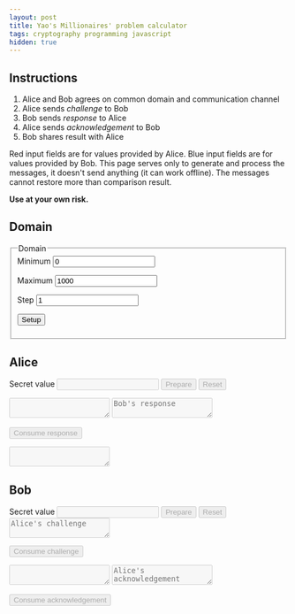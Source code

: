 ```yaml
---
layout: post
title: Yao's Millionaires' problem calculator
tags: cryptography programming javascript
hidden: true
---
```

<link rel="stylesheet" href="/resources/2022-ymp/style.css"/>

## Instructions

1. Alice and Bob agrees on common domain and communication channel
1. Alice sends *challenge* to Bob
1. Bob sends *response* to Alice
1. Alice sends *acknowledgement* to Bob
1. Bob shares result with Alice

Red input fields are for values provided by Alice.
Blue input fields are for values provided by Bob.
This page serves only to generate and process the messages, it doesn't send
anything (it can work offline).
The messages cannot restore more than comparison result.

**Use at your own risk.**

## Domain

<fieldset>
<legend>Domain</legend>
<label for="dom_min">Minimum</label>
<input type="number" id="dom_min" value="0" />

<label for="dom_max">Maximum</label>
<input type="number" id="dom_max" value="1000" />

<label for="dom_step">Step</label>
<input type="number" id="dom_step" value="1" />

<button id="dom_setup">Setup</button>
</fieldset>

## Alice

<div class="alice">

<label for="a_secret">Secret value</label>
<input type="number" id="a_secret" disabled="disabled" class="secret"/>
<button id="a_prepare" disabled="disabled">Prepare</button>
<button id="a_reset" disabled="disabled">Reset</button>

<textarea id="a_challenge" readonly="readonly" disabled="disabled"></textarea>


<textarea id="a_response" disabled="disabled" placeholder="Bob's response"></textarea>
<button id="a_cons_response" disabled="disabled">Consume response</button>

<textarea id="a_acknowledgement" readonly="readonly" disabled="disabled"></textarea>

</div>

## Bob

<div class="bob">
<label for="b_secret">Secret value</label>
<input type="number" id="b_secret"  disabled="disabled" class="secret"/>
<button id="b_prepare" disabled="disabled">Prepare</button>
<button id="b_reset" disabled="disabled">Reset</button>


<textarea id="b_challenge" disabled="disabled" placeholder="Alice's challenge"></textarea>
<button id="b_cons_challenge" disabled="disabled">Consume challenge</button>


<textarea id="b_response" readonly="readonly" disabled="disabled"></textarea>

<textarea id="b_acknowledgement" disabled="disabled" placeholder="Alice's acknowledgement"></textarea>
<button id="b_cons_acknowledgement" disabled="disabled">Consume acknowledgement</button>

<div id="b_result"></div>


<script src="/resources/2022-ymp/ot.js" type="module"></script>
<script src="/resources/2022-ymp/ymp.js" type="module"></script>
<script src="/resources/2022-ymp/nacl-util.js"></script>
<script>
// TODO idea: use promises where user input matters?
// beware its just a toy, self-rolled (bugs, side-channels, post-quantum crypto)
// TODO note: why JS? available, interactive
// TODO note: protocol encodingencoding  is still evolving

// TODO move functions out of even handler
function encode_(o) {
	if (typeof(o) == "string")
		throw "Cannot encode string";

	if (o instanceof Uint8Array)
		return nacl.util.encodeBase64(o);
	if (o instanceof Array)
		return o.map(encode_);
	if (typeof(o) == "object") {
		let r = {};
		for (let k in o)
			r[k] = encode_(o[k]);
		return r;
	}
	/* numbers */
	return o;
}

function encode(obj) {
	return JSON.stringify(encode_(obj));
}

function decode_(o) {
	if (typeof(o) == "string")
		return nacl.util.decodeBase64(o);

	if (o instanceof Array)
		return o.map(decode_);
	if (typeof(o) == "object") {
		let r = {};
		for (let k in o)
			r[k] = decode_(o[k]);
		return r;
	}
	/* numbers only?*/
	return o;
}
function decode(str) {
	let o1 = JSON.parse(str)
	return decode_(o1);
}

function test() {
	let a, b;
	let alice = new window.Alice(new window.Domain(0, 1000, 1), a = 684);
	let bob = new window.Bob(new window.Domain(0, 1000, 1), b = 954);

	let ch = alice.produceChallenge();
	bob.consumeChallenge(ch);

	let re = bob.produceResponse();
	alice.consumeResponse(re);

	let ac = alice.produceAcknowledgement();
	console.log(ac);
	bob.consumeAcknowledgement(ac);

	console.log(a, b, bob.isGreater ? "A<B" : "A>=B");
}

function buttonUnlocker(elField, elButton) {
	function handler(e) {
		if (e.currentTarget.value)
			elButton.disabled = false;
		else
			elButton.disabled = true;
	};
	elField.addEventListener("change", handler);
	elField.addEventListener("mouseup", handler);
	elField.addEventListener("keyup", handler);
}

function setupAlice(ctx) {
	let elSecret = document.getElementById("a_secret");
	let elPrepare = document.getElementById("a_prepare");
	let elReset = document.getElementById("a_reset");
	let elChallenge = document.getElementById("a_challenge");
	let elResponse = document.getElementById("a_response");
	let elConsResponse = document.getElementById("a_cons_response");
	let elAcknowledgement = document.getElementById("a_acknowledgement");

	let alice;

	function reset(e) {
		elSecret.value = "";
		elSecret.disabled = false;

		elPrepare.disabled = false;
		elReset.disabled = false;

		elChallenge.value = "";
		elChallenge.disabled = true;

		elResponse.value = "";
		elResponse.disabled = true;
		elConsResponse.disabled = true;

		elAcknowledgement.value = "";
		elAcknowledgement.disabled = true;

		alice = null;
	};
	reset();
	elReset.addEventListener("click", reset);

	elPrepare.addEventListener("click", e => {
		if (elSecret.value === "")
			return;
		alice = new window.Alice(ctx.domain, Number(elSecret.value));
		let ch = alice.produceChallenge();

		elPrepare.disabled = true;
		elSecret.disabled = true;
		elChallenge.value = encode(ch)
		elChallenge.disabled = false;
		elResponse.disabled = false;
	});

	buttonUnlocker(elResponse, elConsResponse);

	elConsResponse.addEventListener("click", e => {
		let re = decode(elResponse.value);
		alice.consumeResponse(re);
		let ack = alice.produceAcknowledgement();

		elChallenge.disabled = true;
		elResponse.disabled = true;
		elConsResponse.disabled = true;
		elAcknowledgement.value = encode(ack);
		elAcknowledgement.disabled = false;
	});
}


function setupBob(ctx) {
	let elSecret = document.getElementById("b_secret");
	let elPrepare = document.getElementById("b_prepare");
	let elReset = document.getElementById("b_reset");
	let elChallenge = document.getElementById("b_challenge");
	let elConsChallenge = document.getElementById("b_cons_challenge");
	let elResponse = document.getElementById("b_response");
	let elAcknowledgement = document.getElementById("b_acknowledgement");
	let elConsAcknowledgement = document.getElementById("b_cons_acknowledgement");
	let elResult = document.getElementById("b_result");

	let bob;

	function reset(e) {
		elSecret.value = "";
		elSecret.disabled = false;

		elPrepare.disabled = false;
		elReset.disabled = false;

		elChallenge.value = "";
		elChallenge.disabled = true;
		elConsChallenge.disabled = true;

		elResponse.value = "";
		elResponse.disabled = true;

		elAcknowledgement.value = "";
		elAcknowledgement.disabled = true;
		elConsAcknowledgement.disabled = true;

		elResult.innerText = "";

		bob = null;
	};
	reset();

	elReset.addEventListener("click", reset);

	elPrepare.addEventListener("click", e => {
		if (elSecret.value === "")
			return;
		bob = new window.Bob(ctx.domain, Number(elSecret.value));

		elPrepare.disabled = true;
		elSecret.disabled = true;
		elChallenge.disabled = false;
	});

	buttonUnlocker(elChallenge, elConsChallenge);

	elConsChallenge.addEventListener("click", e => {
		let ch = decode(elChallenge.value);
		bob.consumeChallenge(ch);
		let re = bob.produceResponse();
		elResponse.value = encode(re);

		elChallenge.disabled = true;
		elConsChallenge.disabled = true;
		elResponse.disabled = false;
		elAcknowledgement.disabled = false;
	});

	buttonUnlocker(elAcknowledgement, elConsAcknowledgement);

	elConsAcknowledgement.addEventListener("click", e => {
		let ack = decode(elAcknowledgement.value);
		bob.consumeAcknowledgement(ack);
		if (bob.isGreater)
			elResult.innerText = "Bob.secret > Alice.secret";
		else
			elResult.innerText = "Alice.secret >= Bob.secret";

		elResponse.disabled = true;
		elAcknowledgement.disabled = true;
		elConsAcknowledgement.disabled = true;
	});
}

document.addEventListener('DOMContentLoaded', () => {
	test();

	let ctx = {}
	// ------
	function setupDomain(e) {
		let elMin = document.getElementById("dom_min");
		let elMax = document.getElementById("dom_max");
		let elStep = document.getElementById("dom_step");
		let elASecret = document.getElementById("a_secret");
		let elBSecret = document.getElementById("b_secret");

		ctx.domain = new window.Domain(
					       Number(elMin.value),
					       Number(elMax.value),
					       Number(elStep.value)
					      );
		elASecret.min = elMin.value;
		elASecret.max = elMax.value;
		elASecret.step = elStep.value;

		elBSecret.min = elMin.value;
		elBSecret.max = elMax.value;
		elBSecret.step = elStep.value;

	};
	setupDomain();
	setupAlice(ctx);
	setupBob(ctx);
	document.getElementById("dom_setup").addEventListener("click", setupDomain);

});

// TODO refactor ymp internals to bytes

// DONE
// DONE fix resets
// DONE disabled consumed fields
// DONE enable consume button after inserting text
// DONE domain select
// DONE secret input validation
// DONE error (message) handling
// CANC RO fields copy-paste on click? -> permissions unclear
// DONE CSS delineation
// DONE quick explanation text, ideal functionality picture
</script>

